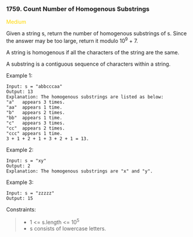 ### 1759. Count Number of Homogenous Substrings


<span style="color:gold">Medium</span>

Given a string s, return the number of homogenous substrings of s. Since the answer may be too large, return it modulo 10<sup>9</sup> + 7.

A string is homogenous if all the characters of the string are the same.

A substring is a contiguous sequence of characters within a string.



Example 1:

    Input: s = "abbcccaa"
    Output: 13
    Explanation: The homogenous substrings are listed as below:
    "a"   appears 3 times.
    "aa"  appears 1 time.
    "b"   appears 2 times.
    "bb"  appears 1 time.
    "c"   appears 3 times.
    "cc"  appears 2 times.
    "ccc" appears 1 time.
    3 + 1 + 2 + 1 + 3 + 2 + 1 = 13.

Example 2:

    Input: s = "xy"
    Output: 2
    Explanation: The homogenous substrings are "x" and "y".

Example 3:

    Input: s = "zzzzz"
    Output: 15



Constraints:

> - 1 <= s.length <= 10<sup>5</sup>
> - s consists of lowercase letters.
